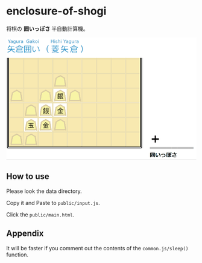 # enclosure-of-shogi

将棋の **囲いっぽさ** 半自動計算機。  

![Demo](./doc/demo.gif)

## How to use

Please look the data directory.  

Copy it and Paste to `public/input.js`.

Click the `public/main.html`.

## Appendix

It will be faster if you comment out the contents of the `common.js/sleep()` function.  
